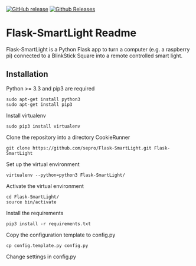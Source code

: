 [![GitHub release](https://img.shields.io/github/release/Flask-SmartLight/rubidium.svg)]() [![Github Releases](https://img.shields.io/github/downloads/sepro/Flask-SmartLight/latest/total.svg)]() 

Flask-SmartLight Readme
=======================

Flask-SmartLight is a Python Flask app to turn a computer (e.g. a raspberry pi) connected to a BlinkStick Square into
a remote controlled smart light.

Installation
------------

Python >= 3.3 and pip3 are required

    sudo apt-get install python3
    sudo apt-get install pip3

Install virtualenv

    sudo pip3 install virtualenv


Clone the repository into a directory CookieRunner

    git clone https://github.com/sepro/Flask-SmartLight.git Flask-SmartLight

Set up the virtual environment
  
    virtualenv --python=python3 Flask-SmartLight/

Activate the virtual environment

    cd Flask-SmartLight/
    source bin/activate

Install the requirements

    pip3 install -r requirements.txt

Copy the configuration template to config.py

    cp config.template.py config.py

Change settings in config.py
